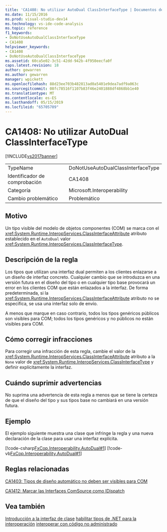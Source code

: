 ```yaml
---
title: 'CA1408: No utilizar AutoDual ClassInterfaceType | Documentos de Microsoft'
ms.date: 11/15/2016
ms.prod: visual-studio-dev14
ms.technology: vs-ide-code-analysis
ms.topic: reference
f1_keywords:
- DoNotUseAutoDualClassInterfaceType
- CA1408
helpviewer_keywords:
- CA1408
- DoNotUseAutoDualClassInterfaceType
ms.assetid: 60ca5e02-3c51-42dd-942b-4f950eecfa0f
caps.latest.revision: 18
author: gewarren
ms.author: gewarren
manager: wpickett
ms.openlocfilehash: 88d23ee703b482813ad0a5401e9dea7adf9a063c
ms.sourcegitcommit: 08fc78516f1107b83f46e2401888df4868bb1e40
ms.translationtype: MT
ms.contentlocale: es-ES
ms.lasthandoff: 05/15/2019
ms.locfileid: "65705709"
---
```

# <a name="ca1408-do-not-use-autodual-classinterfacetype"></a>CA1408: No utilizar AutoDual ClassInterfaceType
[!INCLUDE[vs2017banner](../includes/vs2017banner.md)]

|||
|-|-|
|TypeName|DoNotUseAutoDualClassInterfaceType|
|Identificador de comprobación|CA1408|
|Categoría|Microsoft.Interoperability|
|Cambio problemático|Problemático|

## <a name="cause"></a>Motivo
 Un tipo visible del modelo de objetos componentes (COM) se marca con el <xref:System.Runtime.InteropServices.ClassInterfaceAttribute> atributo establecido en el `AutoDual` valor <xref:System.Runtime.InteropServices.ClassInterfaceType>.

## <a name="rule-description"></a>Descripción de la regla
 Los tipos que utilizan una interfaz dual permiten a los clientes enlazarse a un diseño de interfaz concreto. Cualquier cambio que se introduzca en una versión futura en el diseño del tipo o en cualquier tipo base provocará un error en los clientes COM que están enlazados a la interfaz. De forma predeterminada, si la <xref:System.Runtime.InteropServices.ClassInterfaceAttribute> atributo no se especifica, se usa una interfaz solo de envío.

 A menos que marque en caso contrario, todos los tipos genéricos públicos son visibles para COM; todos los tipos genéricos y no públicos no están visibles para COM.

## <a name="how-to-fix-violations"></a>Cómo corregir infracciones
 Para corregir una infracción de esta regla, cambie el valor de la <xref:System.Runtime.InteropServices.ClassInterfaceAttribute> atributo a la `None` valor de <xref:System.Runtime.InteropServices.ClassInterfaceType> y definir explícitamente la interfaz.

## <a name="when-to-suppress-warnings"></a>Cuándo suprimir advertencias
 No suprima una advertencia de esta regla a menos que se tiene la certeza de que el diseño del tipo y sus tipos base no cambiará en una versión futura.

## <a name="example"></a>Ejemplo
 El ejemplo siguiente muestra una clase que infringe la regla y una nueva declaración de la clase para usar una interfaz explícita.

 [!code-csharp[FxCop.Interoperability.AutoDual#1](../snippets/csharp/VS_Snippets_CodeAnalysis/FxCop.Interoperability.AutoDual/cs/FxCop.Interoperability.AutoDual.cs#1)]
 [!code-vb[FxCop.Interoperability.AutoDual#1](../snippets/visualbasic/VS_Snippets_CodeAnalysis/FxCop.Interoperability.AutoDual/vb/FxCop.Interoperability.AutoDual.vb#1)]

## <a name="related-rules"></a>Reglas relacionadas
 [CA1403: Tipos de diseño automático no deben ser visibles para COM](../code-quality/ca1403-auto-layout-types-should-not-be-com-visible.md)

 [CA1412: Marcar las Interfaces ComSource como IDispatch](../code-quality/ca1412-mark-comsource-interfaces-as-idispatch.md)

## <a name="see-also"></a>Vea también
 [Introducción a la interfaz de clase](https://msdn.microsoft.com/733c0dd2-12e5-46e6-8de1-39d5b25df024) [habilitar tipos de .NET para la interoperación](https://msdn.microsoft.com/library/4b8afb52-fb8d-4e65-b47c-fd82956a3cdd) [interoperar con código no administrado](https://msdn.microsoft.com/library/ccb68ce7-b0e9-4ffb-839d-03b1cd2c1258)
